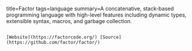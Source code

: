 title=Factor
tags=language
summary=A concatenative, stack-based programming language with high-level features including dynamic types, extensible syntax, macros, and garbage collection.
~~~~~~

[Website](https://factorcode.org/) [Source](https://github.com/factor/factor/)
